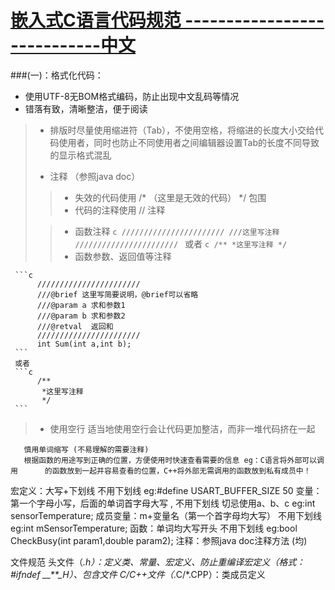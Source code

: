 [嵌入式C语言代码规范 ----------------------------中文]()
==================================


###(一)：格式化代码：
* 使用UTF-8无BOM格式编码，防止出现中文乱码等情况
* 错落有致，清晰整洁，便于阅读
>* 排版时尽量使用缩进符（Tab），不使用空格，将缩进的长度大小交给代码使用者，同时也防止不同使用者之间编辑器设置Tab的长度不同导致的显示格式混乱<br/>
>
>* 注释 （参照java doc）
>
> >* 失效的代码使用  /* （这里是无效的代码）  */  包围  <br/>
> >* 代码的注释使用 // 注释 <br/>
>
> >* 函数注释
     ```c
          ///////////////////////
          ///这里写注释
          ///////////////////////
     ```
     或者
     ```c
          /**
           *这里写注释
           */
     ```
> >* 函数参数、返回值等注释
> >
     ```c
          ///////////////////////
          ///@brief 这里写简要说明，@brief可以省略
          ///@param a 求和参数1
          ///@param b 求和参数2
          ///@retval  返回和
          ///////////////////////
          int Sum(int a,int b);
     ```
     或者
     ```c
          /**
           *这里写注释
           */
     ```
> >
>* 使用空行 适当地使用空行会让代码更加整洁，而非一堆代码挤在一起


	   慎用单词缩写 (不易理解的需要注释)
	   根据函数的用途写到正确的位置，方便使用时快速查看需要的信息 eg：C语言将外部可以调用		的函数放到一起并容易查看的位置，C++将外部无需调用的函数放到私有成员中！
宏定义：大写+下划线  不用下划线                                                                                                                     eg:#define USART_BUFFER_SIZE    50
变量：第一个字母小写，后面的单词首字母大写 , 不用下划线 切忌使用a、b、c  eg:int sensorTemperature;
成员变量：m+变量名（第一个首字母均大写）      不用下划线                                    eg:int mSensorTemperature;
函数：单词均大写开头                                                    不用下划线                                    eg:bool CheckBusy(int param1,double param2);
注释：参照java doc注释方法
(均)

文件规范
头文件（*.h）：定义类、常量、宏定义、防止重编译宏定义（格式：#ifndef __**_H）、包含文件
C/C++文件（*.C/*.CPP）：类成员定义

